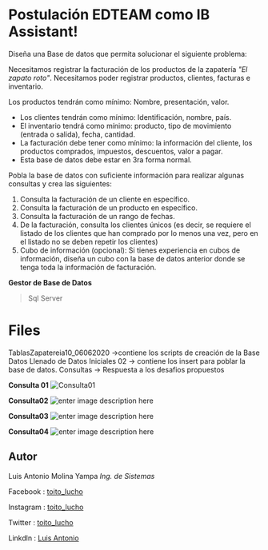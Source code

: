 # Postulación EDTEAM como IB Assistant!

Diseña una Base de datos que permita solucionar el siguiente problema:

Necesitamos registrar la facturación de los productos de la zapatería _"El zapato roto"_. Necesitamos poder registrar productos, clientes, facturas e inventario.

Los productos tendrán como mínimo: Nombre, presentación, valor.
-   Los clientes tendrán como mínimo: Identificación, nombre, país.
-   El inventario tendrá como mínimo: producto, tipo de movimiento (entrada o salida), fecha, cantidad.
-   La facturación debe tener como mínimo: la información del cliente, los productos comprados, impuestos, descuentos, valor a pagar.
-   Esta base de datos debe estar en 3ra forma normal.

Pobla la base de datos con suficiente información para realizar algunas consultas y crea las siguientes:

1.  Consulta la facturación de un cliente en específico.
2.  Consulta la facturación de un producto en específico.
3.  Consulta la facturación de un rango de fechas.
4.  De la facturación, consulta los clientes únicos (es decir, se requiere el listado de los clientes que han comprado por lo menos una vez, pero en el listado no se deben repetir los clientes)
5.  Cubo de información (opcional): Si tienes experiencia en cubos de información, diseña un cubo con la base de datos anterior donde se tenga toda la información de facturación.

**Gestor de Base de Datos**

> Sql Server

# Files

TablasZapatereia10_06062020  ->contiene los scripts de creación de la Base Datos
Llenado de Datos Iniciales 02 -> contiene los insert para poblar la base de datos.
Consultas  -> Respuesta a los desafios propuestos




**Consulta 01**
![Consulta01 ](https://i.pinimg.com/originals/bd/9a/62/bd9a62fa348cf27c6278e7432e09daab.png)


**Consulta02**
![enter image description here](https://i.pinimg.com/originals/af/65/f9/af65f93468f3817e776d5afdb7f82857.png)

**Consulta03**
![enter image description here](https://i.pinimg.com/originals/06/e6/32/06e63283f2be360b77023d320dfb730d.png)

**Consulta04**
![enter image description here](https://i.pinimg.com/originals/d3/18/15/d31815937f17390e12a887b357ed2ed4.png)

## Autor
Luis Antonio Molina Yampa
*Ing. de Sistemas*


Facebook : [toito_lucho](https://www.facebook.com/toito.lucho)

Instagram : [toito_lucho](https://www.instagram.com/toito_lucho/)

Twitter : [toito_lucho](https://twitter.com/toito_lucho)

Linkdln :  [Luis Antonio](https://www.linkedin.com/in/luis-antonio-molina-yampa-a571a2167/)


